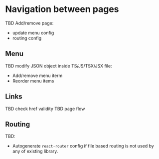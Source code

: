 # Navigation between pages
TBD Add/remove page:
* update menu config
* routing config

## Menu
TBD modify JSON object inside TS/JS/TSX/JSX file:
* Add/remove menu iterm
* Reorder menu items

## Links
TBD check href validity
TBD page flow

## Routing
TBD:
* Autogenerate `react-router` config if file based routing is not used by any of existing library.
